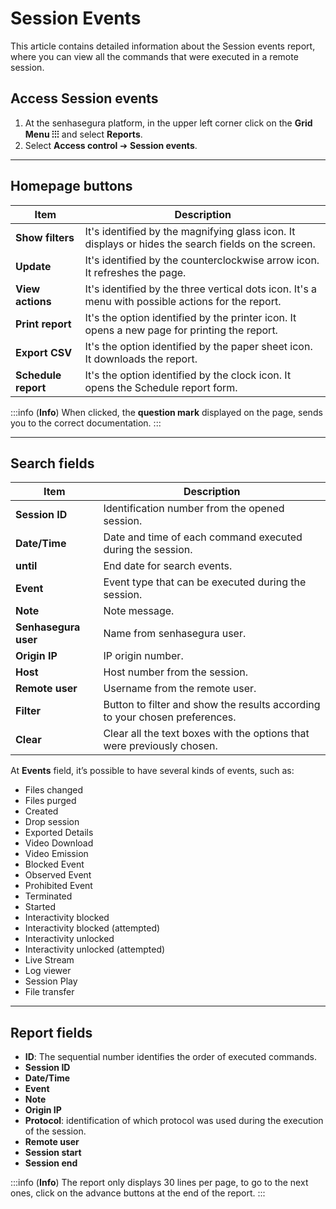 # Session Events

This article contains detailed information about the Session events report, where you can view all the commands that were executed in a remote session.

## Access Session events

1. At the senhasegura platform, in the upper left corner click on the **Grid Menu ⁝⁝⁝** and select **Reports**.
2. Select **Access control** ➔ **Session events**.

***

## Homepage buttons
**Item**|**Description**
|---|---|
**Show filters**|It's identified by the magnifying glass icon. It displays or hides the search fields on the screen.
**Update**|It's identified by the counterclockwise arrow icon. It refreshes the page.
**View actions**|It's identified by the three vertical dots icon. It's a menu with possible actions for the report.
**Print report**|It's the option identified by the printer icon. It opens a new page for printing the report.
**Export CSV**|It's the option identified by the paper sheet icon. It downloads the report.
**Schedule report**|It's the option identified by the clock icon. It opens the Schedule report form.

 :::info (**Info**)
When clicked, the **question mark** displayed on the page, sends you to the correct documentation.
:::
***

## Search fields
**Item**|**Description**
|---|---|
**Session ID**|Identification number from the opened session. 
**Date/Time**|Date and time of each command executed during the session.
**until**|End date for search events.
**Event**|Event type that can be executed during the session.
**Note**|Note message.
**Senhasegura user**|Name from senhasegura user.
**Origin IP**|IP origin number.
**Host**|Host number from the session.
**Remote user**|Username from the remote user.
**Filter**|Button to filter and show the results according to your chosen preferences.
**Clear**|Clear all the text boxes with the options that were previously chosen.

At **Events** field, it’s possible to have several kinds of events, such as:

* Files changed
* Files purged
* Created
* Drop session
* Exported Details
* Video Download
* Video Emission
* Blocked Event
* Observed Event
* Prohibited Event
* Terminated
* Started
* Interactivity blocked
* Interactivity blocked (attempted)
* Interactivity unlocked
* Interactivity unlocked (attempted)
* Live Stream
* Log viewer
* Session Play
* File transfer
***

## Report fields

* **ID**: The sequential number identifies the order of executed commands.
* **Session ID**
* **Date/Time**
* **Event**
* **Note**
* **Origin IP**
* **Protocol**: identification of which protocol was used during the execution of the session.
* **Remote user**
* **Session start**
* **Session end**

 :::info (**Info**)
The report only displays 30 lines per page, to go to the next ones, click on the advance buttons at the end of the report.
:::
